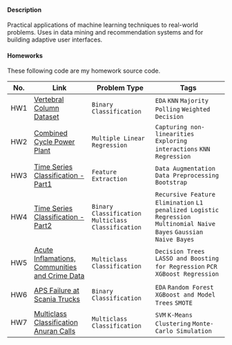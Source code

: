 
#### Description
Practical applications of machine learning techniques to real-world problems. Uses in data mining and recommendation systems and for building adaptive user interfaces.

#### Homeworks
These following code are my homework source code.

|No.|    Link    |   Problem Type  | Tags | 
|---|------------|------------------|-------|
|HW1|[Vertebral Column Dataset](https://github.com/Shruti8196/Machine_Learning/tree/master/Homework1)|`Binary Classification`|`EDA` `KNN` `Majority Polling` `Weighted Decision`|
|HW2|[Combined Cycle Power Plant](https://github.com/Shruti8196/Machine_Learning/blob/master/Homework2)|`Multiple Linear Regression`|`Capturing non-linearities` `Exploring interactions` `KNN Regression`|
|HW3|[Time Series Classification - Part1](https://github.com/Shruti8196/Machine_Learning/blob/master/Homework3)|`Feature Extraction`|`Data Augmentation` `Data Preprocessing` `Bootstrap`|
|HW4|[Time Series Classification - Part2](https://github.com/Shruti8196/Machine_Learning/tree/master/Homework4)|`Binary Classification` `Multiclass Classification`|`Recursive Feature Elimination` `L1 penalized Logistic Regression` `Multinomial Naive Bayes` `Gaussian Naive Bayes`|
|HW5|[Acute Inflamations, Communities and Crime Data](https://github.com/Shruti8196/Machine_Learning/tree/master/Homework5)|`Multiclass Classification`|`Decision Trees` `LASSO and Boosting for Regression` `PCR` `XGBoost Regression`|
|HW6|[APS Failure at Scania Trucks](https://github.com/Shruti8196/Machine_Learning/tree/master/Homework6)|`Binary Classification`|`EDA` `Random Forest` `XGBoost and Model Trees` `SMOTE`|
|HW7|[Multiclass Classification Anuran Calls](https://github.com/Shruti8196/Machine_Learning/tree/master/Homework7)|`Multiclass Classification`|`SVM`  `K-Means Clustering` `Monte-Carlo Simulation`|
